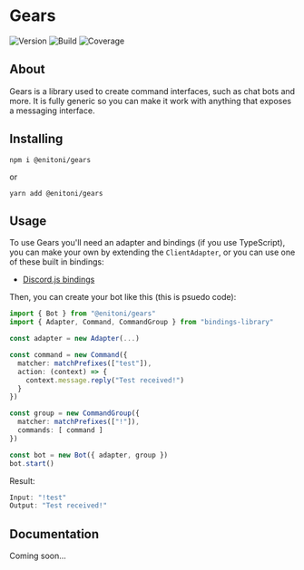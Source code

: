# Gears

![Version](https://img.shields.io/badge/dynamic/json.svg?label=version&url=https%3A%2F%2Fgitlab.com%2Fenitoni-gears%2Fgears%2Fraw%2Fmaster%2Fpackage.json&query=version&colorB=brightgreen)
![Build](https://gitlab.com/enitoni-gears/gears/badges/master/build.svg)
![Coverage](https://gitlab.com/enitoni-gears/gears/badges/master/coverage.svg)

## About
Gears is a library used to create command interfaces, such as chat bots and more. It is fully generic so you can make it work with anything that exposes a messaging interface.

## Installing

```
npm i @enitoni/gears
```

or

```
yarn add @enitoni/gears
```

## Usage
To use Gears you'll need an adapter and bindings (if you use TypeScript), you can make your own by extending the `ClientAdapter`, or you can use one of these built in bindings:
* [Discord.js bindings](https://www.npmjs.com/package/@enitoni/gears-discordjs)

Then, you can create your bot like this (this is psuedo code):
```ts
import { Bot } from "@enitoni/gears"
import { Adapter, Command, CommandGroup } from "bindings-library"

const adapter = new Adapter(...)

const command = new Command({
  matcher: matchPrefixes(["test"]),
  action: (context) => {
    context.message.reply("Test received!")
  }
})

const group = new CommandGroup({
  matcher: matchPrefixes(["!"]),
  commands: [ command ]
})

const bot = new Bot({ adapter, group })
bot.start()
```

Result:
```ts
Input: "!test"
Output: "Test received!"
```

## Documentation

Coming soon...
